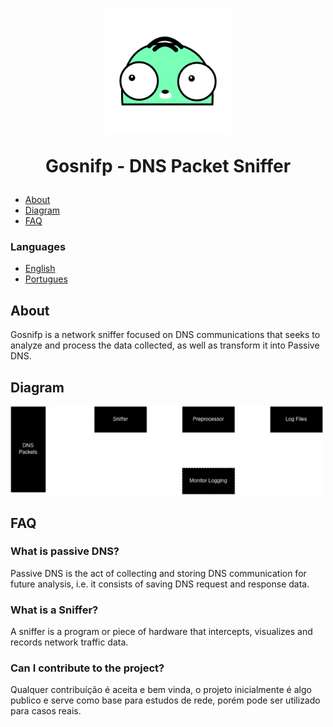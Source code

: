 <h1 align="center">

<img src="./assets/icon.png" width=200>

Gosnifp - DNS Packet Sniffer
</h1>

- [About](#about)
- [Diagram](#diagram)
- [FAQ](#faq)

### Languages

- [English](./ENGLISH.md)
- [Portugues](./README.md)

## About

Gosnifp is a network sniffer focused on DNS communications that seeks to analyze and process the data collected, as well as transform it into Passive DNS.

## Diagram

<img src="./assets/arch.png" width=500>

## FAQ

### What is passive DNS?

Passive DNS is the act of collecting and storing DNS communication for future analysis, i.e. it consists of saving DNS request and response data.

### What is a Sniffer?

A sniffer is a program or piece of hardware that intercepts, visualizes and records network traffic data.

### Can I contribute to the project?

Qualquer contribuíção é aceita e bem vinda, o projeto inicialmente é algo publico e serve como base para estudos de rede, porém pode ser utilizado para casos reais.